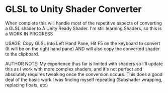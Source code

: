 # GLSL to Unity Shader Converter
When complete this will handle most of the repetitive aspects of converting a GLSL shader to A Unity Ready Shader. I'm still learning Shaders, so this is a WORK IN PROGRESS

USAGE:
Copy GLSL into Left Hand Pane, Hit F5 on the keyboard to convert (It will be on the right hand pane) AND will also copy the converted shader to the clipboard. 

AUTHOR NOTE:
My experience thus far is limited with shaders so I'll update this as I work with more complex shaders, and it's not perfect and absolutely requires tweaking once the conversion occurs. This does a good deal of the basic work I was finding myself repeating (Subshader wrapping, replacing floats, etc)
